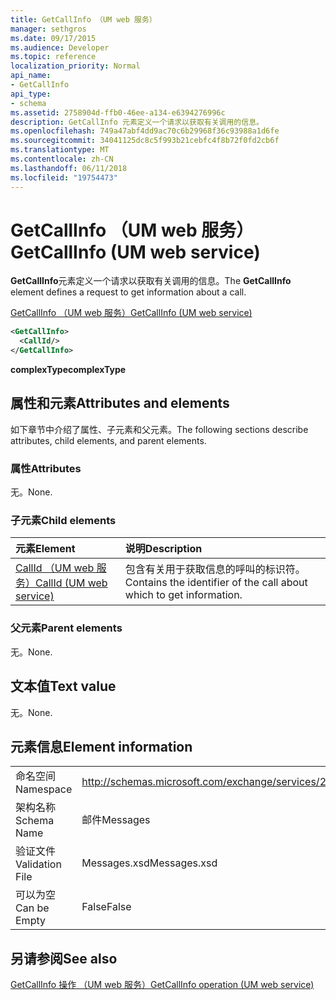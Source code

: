 ```yaml
---
title: GetCallInfo （UM web 服务）
manager: sethgros
ms.date: 09/17/2015
ms.audience: Developer
ms.topic: reference
localization_priority: Normal
api_name:
- GetCallInfo
api_type:
- schema
ms.assetid: 2758904d-ffb0-46ee-a134-e6394276996c
description: GetCallInfo 元素定义一个请求以获取有关调用的信息。
ms.openlocfilehash: 749a47abf4dd9ac70c6b29968f36c93988a1d6fe
ms.sourcegitcommit: 34041125dc8c5f993b21cebfc4f8b72f0fd2cb6f
ms.translationtype: MT
ms.contentlocale: zh-CN
ms.lasthandoff: 06/11/2018
ms.locfileid: "19754473"
---
```

# <a name="getcallinfo-um-web-service"></a><span data-ttu-id="61afa-103">GetCallInfo （UM web 服务）</span><span class="sxs-lookup"><span data-stu-id="61afa-103">GetCallInfo (UM web service)</span></span>

<span data-ttu-id="61afa-104">**GetCallInfo**元素定义一个请求以获取有关调用的信息。</span><span class="sxs-lookup"><span data-stu-id="61afa-104">The **GetCallInfo** element defines a request to get information about a call.</span></span> 
  
[<span data-ttu-id="61afa-105">GetCallInfo （UM web 服务）</span><span class="sxs-lookup"><span data-stu-id="61afa-105">GetCallInfo (UM web service)</span></span>](getcallinfo-um-web-service.md)
  
```xml
<GetCallInfo>
  <CallId/>
</GetCallInfo>
```

 <span data-ttu-id="61afa-106">**complexType**</span><span class="sxs-lookup"><span data-stu-id="61afa-106">**complexType**</span></span>
## <a name="attributes-and-elements"></a><span data-ttu-id="61afa-107">属性和元素</span><span class="sxs-lookup"><span data-stu-id="61afa-107">Attributes and elements</span></span>

<span data-ttu-id="61afa-108">如下章节中介绍了属性、子元素和父元素。</span><span class="sxs-lookup"><span data-stu-id="61afa-108">The following sections describe attributes, child elements, and parent elements.</span></span>
  
### <a name="attributes"></a><span data-ttu-id="61afa-109">属性</span><span class="sxs-lookup"><span data-stu-id="61afa-109">Attributes</span></span>

<span data-ttu-id="61afa-110">无。</span><span class="sxs-lookup"><span data-stu-id="61afa-110">None.</span></span>
  
### <a name="child-elements"></a><span data-ttu-id="61afa-111">子元素</span><span class="sxs-lookup"><span data-stu-id="61afa-111">Child elements</span></span>

|<span data-ttu-id="61afa-112">**元素**</span><span class="sxs-lookup"><span data-stu-id="61afa-112">**Element**</span></span>|<span data-ttu-id="61afa-113">**说明**</span><span class="sxs-lookup"><span data-stu-id="61afa-113">**Description**</span></span>|
|:-----|:-----|
|[<span data-ttu-id="61afa-114">CallId （UM web 服务）</span><span class="sxs-lookup"><span data-stu-id="61afa-114">CallId (UM web service)</span></span>](callid-um-web-service.md) <br/> |<span data-ttu-id="61afa-115">包含有关用于获取信息的呼叫的标识符。</span><span class="sxs-lookup"><span data-stu-id="61afa-115">Contains the identifier of the call about which to get information.</span></span>  <br/> |
   
### <a name="parent-elements"></a><span data-ttu-id="61afa-116">父元素</span><span class="sxs-lookup"><span data-stu-id="61afa-116">Parent elements</span></span>

<span data-ttu-id="61afa-117">无。</span><span class="sxs-lookup"><span data-stu-id="61afa-117">None.</span></span>
  
## <a name="text-value"></a><span data-ttu-id="61afa-118">文本值</span><span class="sxs-lookup"><span data-stu-id="61afa-118">Text value</span></span>

<span data-ttu-id="61afa-119">无。</span><span class="sxs-lookup"><span data-stu-id="61afa-119">None.</span></span>
  
## <a name="element-information"></a><span data-ttu-id="61afa-120">元素信息</span><span class="sxs-lookup"><span data-stu-id="61afa-120">Element information</span></span>

|||
|:-----|:-----|
|<span data-ttu-id="61afa-121">命名空间</span><span class="sxs-lookup"><span data-stu-id="61afa-121">Namespace</span></span>  <br/> |http://schemas.microsoft.com/exchange/services/2006/messages  <br/> |
|<span data-ttu-id="61afa-122">架构名称</span><span class="sxs-lookup"><span data-stu-id="61afa-122">Schema Name</span></span>  <br/> |<span data-ttu-id="61afa-123">邮件</span><span class="sxs-lookup"><span data-stu-id="61afa-123">Messages</span></span>  <br/> |
|<span data-ttu-id="61afa-124">验证文件</span><span class="sxs-lookup"><span data-stu-id="61afa-124">Validation File</span></span>  <br/> |<span data-ttu-id="61afa-125">Messages.xsd</span><span class="sxs-lookup"><span data-stu-id="61afa-125">Messages.xsd</span></span>  <br/> |
|<span data-ttu-id="61afa-126">可以为空</span><span class="sxs-lookup"><span data-stu-id="61afa-126">Can be Empty</span></span>  <br/> |<span data-ttu-id="61afa-127">False</span><span class="sxs-lookup"><span data-stu-id="61afa-127">False</span></span>  <br/> |
   
## <a name="see-also"></a><span data-ttu-id="61afa-128">另请参阅</span><span class="sxs-lookup"><span data-stu-id="61afa-128">See also</span></span>



[<span data-ttu-id="61afa-129">GetCallInfo 操作 （UM web 服务）</span><span class="sxs-lookup"><span data-stu-id="61afa-129">GetCallInfo operation (UM web service)</span></span>](getcallinfo-operation-um-web-service.md)

